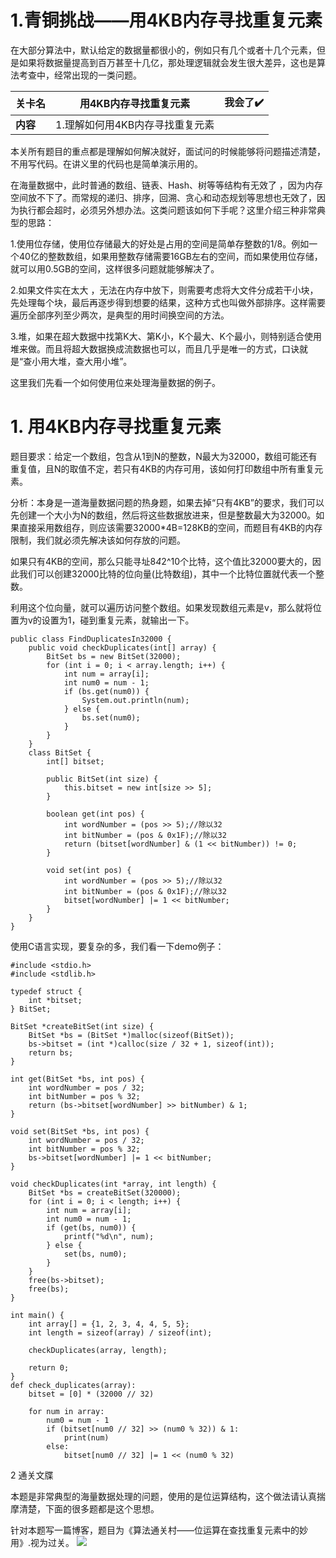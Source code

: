 # 1.青铜挑战——用4KB内存寻找重复元素

在大部分算法中，默认给定的数据量都很小的，例如只有几个或者十几个元素，但是如果将数据量提高到百万甚至十几亿，那处理逻辑就会发生很大差异，这也是算法考查中，经常出现的一类问题。



| **关卡名** | 用4KB内存寻找重复元素           | 我会了✔️ |
| ---------- | ------------------------------- | ------- |
| **内容**   | 1.理解如何用4KB内存寻找重复元素 |         |

本关所有题目的重点都是理解如何解决就好，面试问的时候能够将问题描述清楚，不用写代码。在讲义里的代码也是简单演示用的。

在海量数据中，此时普通的数组、链表、Hash、树等等结构有无效了 ，因为内存空间放不下了。而常规的递归、排序，回溯、贪心和动态规划等思想也无效了，因为执行都会超时，必须另外想办法。这类问题该如何下手呢？这里介绍三种非常典型的思路：

1.使用位存储，使用位存储最大的好处是占用的空间是简单存整数的1/8。例如一个40亿的整数数组，如果用整数存储需要16GB左右的空间，而如果使用位存储，就可以用0.5GB的空间，这样很多问题就能够解决了。

2.如果文件实在太大 ，无法在内存中放下，则需要考虑将大文件分成若干小块，先处理每个块，最后再逐步得到想要的结果，这种方式也叫做外部排序。这样需要遍历全部序列至少两次，是典型的用时间换空间的方法。

3.堆，如果在超大数据中找第K大、第K小，K个最大、K个最小，则特别适合使用堆来做。而且将超大数据换成流数据也可以，而且几乎是唯一的方式，口诀就是“查小用大堆，查大用小堆”。

这里我们先看一个如何使用位来处理海量数据的例子。

# 1. 用4KB内存寻找重复元素

题目要求：给定一个数组，包含从1到N的整数，N最大为32000，数组可能还有重复值，且N的取值不定，若只有4KB的内存可用，该如何打印数组中所有重复元素。

分析：本身是一道海量数据问题的热身题，如果去掉“只有4KB”的要求，我们可以先创建一个大小为N的数组，然后将这些数据放进来，但是整数最大为32000。如果直接采用数组存，则应该需要32000*4B=128KB的空间，而题目有4KB的内存限制，我们就必须先解决该如何存放的问题。

如果只有4KB的空间，那么只能寻址8*4*2^10个比特，这个值比32000要大的，因此我们可以创建32000比特的位向量(比特数组)，其中一个比特位置就代表一个整数。

利用这个位向量，就可以遍历访问整个数组。如果发现数组元素是v，那么就将位置为v的设置为1，碰到重复元素，就输出一下。

```plain
public class FindDuplicatesIn32000 {
    public void checkDuplicates(int[] array) {
        BitSet bs = new BitSet(32000);
        for (int i = 0; i < array.length; i++) {
            int num = array[i];
            int num0 = num - 1;
            if (bs.get(num0)) {
                System.out.println(num);
            } else {
                bs.set(num0);
            }
        }
    }
    class BitSet {
        int[] bitset;

        public BitSet(int size) {
            this.bitset = new int[size >> 5];
        }

        boolean get(int pos) {
            int wordNumber = (pos >> 5);//除以32
            int bitNumber = (pos & 0x1F);//除以32
            return (bitset[wordNumber] & (1 << bitNumber)) != 0;
        }

        void set(int pos) {
            int wordNumber = (pos >> 5);//除以32
            int bitNumber = (pos & 0x1F);//除以32
            bitset[wordNumber] |= 1 << bitNumber;
        }
    }
}
```

使用C语言实现，要复杂的多，我们看一下demo例子：

```plain
#include <stdio.h>
#include <stdlib.h>

typedef struct {
    int *bitset;
} BitSet;

BitSet *createBitSet(int size) {
    BitSet *bs = (BitSet *)malloc(sizeof(BitSet));
    bs->bitset = (int *)calloc(size / 32 + 1, sizeof(int));
    return bs;
}

int get(BitSet *bs, int pos) {
    int wordNumber = pos / 32;
    int bitNumber = pos % 32;
    return (bs->bitset[wordNumber] >> bitNumber) & 1;
}

void set(BitSet *bs, int pos) {
    int wordNumber = pos / 32;
    int bitNumber = pos % 32;
    bs->bitset[wordNumber] |= 1 << bitNumber;
}

void checkDuplicates(int *array, int length) {
    BitSet *bs = createBitSet(320000);
    for (int i = 0; i < length; i++) {
        int num = array[i];
        int num0 = num - 1;
        if (get(bs, num0)) {
            printf("%d\n", num);
        } else {
            set(bs, num0);
        }
    }
    free(bs->bitset);
    free(bs);
}

int main() {
    int array[] = {1, 2, 3, 4, 4, 5, 5};
    int length = sizeof(array) / sizeof(int);

    checkDuplicates(array, length);

    return 0;
}
def check_duplicates(array):
    bitset = [0] * (32000 // 32)

    for num in array:
        num0 = num - 1
        if (bitset[num0 // 32] >> (num0 % 32)) & 1:
            print(num)
        else:
            bitset[num0 // 32] |= 1 << (num0 % 32)
```

2 通关文牒

本题是非常典型的海量数据处理的问题，使用的是位运算结构，这个做法请认真揣摩清楚，下面的很多题都是这个思想。

针对本题写一篇博客，题目为《算法通关村——位运算在查找重复元素中的妙用》.视为过关。
![](https://pic.yupi.icu/5563/202311220828210.png)